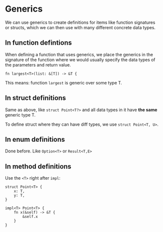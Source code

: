 # Generics 

We can use generics to create definitions for items like function signatures or structs, which we can then use with many different concrete data types.

## In function defintions
When defining a function that uses generics, we place the generics in the signature of the function where we would usually specify the data types of the parameters and return value.

`fn largest<T>(list: &[T]) -> &T {`  

This means: function `largest` is generic over some type T.  

## In struct definitions
Same as above, like `struct Point<T?>` and all data types in it have **the same** generic type T.  

To define struct where they can have diff types, we use `struct Point<T, U>`.  

## In enum definitions
Done before. Like `Option<T>` or `Result<T,E>`
## In method definitions
Use the `<T>` right after `impl`:  
```
struct Point<T> {
    x: T,
    y: T,
}

impl<T> Point<T> {
    fn x(&self) -> &T {
        &self.x
    }
}
```

